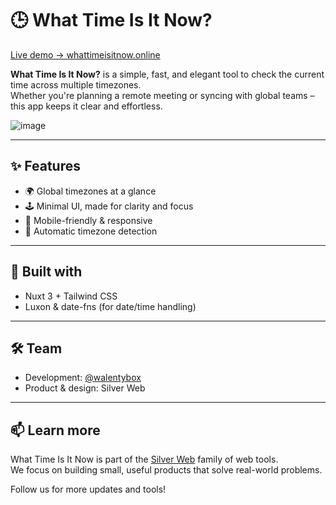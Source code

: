 # 🕒 What Time Is It Now?

[Live demo → whattimeisitnow.online](https://whattimeisitnow.online)

**What Time Is It Now?** is a simple, fast, and elegant tool to check the current time across multiple timezones.  
Whether you're planning a remote meeting or syncing with global teams – this app keeps it clear and effortless.

![image](https://github.com/user-attachments/assets/4dd413b1-f50b-43cb-bf07-0eecdb31dd4a)

---

## ✨ Features

- 🌍 Global timezones at a glance
- 🕹️ Minimal UI, made for clarity and focus
- 📱 Mobile-friendly & responsive
- 🧭 Automatic timezone detection

---

## 🔧 Built with

- Nuxt 3 + Tailwind CSS  
- Luxon & date-fns (for date/time handling)

---

## 🛠 Team

- Development: [@walentybox](https://github.com/walentybox)
- Product & design: Silver Web

---

## 📫 Learn more

What Time Is It Now is part of the [Silver Web](https://silverweb.dev) family of web tools.  
We focus on building small, useful products that solve real-world problems.

Follow us for more updates and tools!

